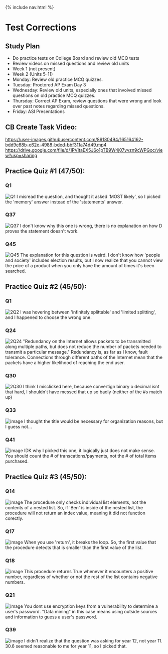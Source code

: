 {% include nav.html %}

# Test Corrections

## Study Plan
- Do practice tests on College Board and review old MCQ tests
- Review videos on missed questions and review old units
- Week 1 (not present)
- Week 2 (Units 5-11)
-  Monday: Review old practice MCQ quizzes.
-  Tuesday: Proctored AP Exam Day 3
-  Wednesday: Review old units, especially ones that involved missed questions on old practice MCQ quizzes.
-  Thursday: Correct AP Exam, review questions that were wrong and look over past notes regarding missed questions.
-  Friday: ASI Presentations

## CB Create Task Video:
https://user-images.githubusercontent.com/89180494/165164162-bdd9e88b-e62e-4988-bded-bbf311a74d49.mp4
https://drive.google.com/file/d/1PVltaEX5J6o1pTB9W4j07vvzn9cWPGoc/view?usp=sharing

## Practice Quiz #1 (47/50):
### Q1
![Q1](https://user-images.githubusercontent.com/89180494/164954279-d813789f-ae79-4a79-af55-23039293e2f0.png)
I misread the question, and thought it asked 'MOST likely', so I picked the 'memory' answer instead of the 'statements' answer.

### Q37
![Q37](https://user-images.githubusercontent.com/89180494/164954342-2305cff8-db97-440d-a550-e06878c3d8a1.png)
I don't know why this one is wrong, there is no explanation on how D proves the statement doesn't work.

### Q45
![Q45](https://user-images.githubusercontent.com/89180494/164954426-3cf3244d-8b64-45ff-afa9-08d61708e563.png)
The explanation for this question is weird. I don't know how 'people and society' includes election results, but I now realize that you cannot view the price of a product when you only have the amount of times it's been searched.

## Practice Quiz #2 (45/50):
### Q1

![2Q2](https://user-images.githubusercontent.com/89180494/164954502-4f5f7147-5b73-44a5-9894-924233bacbd9.png)
I was hovering between 'infinitely splittable' and 'limited splitting', and I happened to choose the wrong one.

### Q24
![2Q24](https://user-images.githubusercontent.com/89180494/164954804-1b5aefbb-0f4a-4e7e-bec3-96840fc36212.png)
"Redundancy on the Internet allows packets to be transmitted along multiple paths, but does not reduce the number of packets needed to transmit a particular message."
Redundancy is, as far as I know, fault tolerance. Connections through different paths of the Internet mean that the packets have a higher likelihood of reaching the end user.

### Q30
![2Q30](https://user-images.githubusercontent.com/89180494/164954999-5ac98593-e249-40d5-af7f-b3087134f970.png)
I think I misclicked here, because convertign binary o decimal isnt that hard, I shouldn't have messed that up so badly (neither of the #s match up)

### Q33
![image](https://user-images.githubusercontent.com/89180494/164955391-576bb9d0-5ec3-4e82-96a6-84dc564e775d.png)
I thought the title would be necessary for organization reasons, but I guess not...

### Q41
![image](https://user-images.githubusercontent.com/89180494/164955581-85bdab43-e084-4661-a2c8-67bd0b378bd5.png)
IDK why I picked this one, it logically just does not make sense. You should count the # of transcations/payments, not the # of total items purchased.

## Practice Quiz #3 (45/50):

### Q14
![image](https://user-images.githubusercontent.com/89180494/165834878-3a6e495d-6ecf-405e-9f71-439b6a6c0b0e.png)
The procedure only checks individual list elements, not the contents of a nested list. So, if 'Ben' is inside of the nested list, the procedure will not return an index value, meaning it did not function corectly.

### Q17
![image](https://user-images.githubusercontent.com/89180494/165835693-28e3255b-50f1-44e3-913d-0b56c1223b3d.png)
When you use 'return', it breaks the loop. So, the first value that the procedure detects that is smaller than the first value of the list.

### Q18
![image](https://user-images.githubusercontent.com/89180494/165836164-11298dab-dc77-47a5-b420-b176a1fa1bed.png)
This procedure returns True whenever it encounters a positive number, regardless of whether or not the rest of the list contains negative numbers.

### Q21
![image](https://user-images.githubusercontent.com/89180494/165893901-71ea1a8a-4b07-43bf-b86e-4be651cd9825.png)
You dont use encryption keys from a vulnerability to determine a user's password. "Data mining" in this case means using outside sources and information to guess a user's password.

### Q39
![image](https://user-images.githubusercontent.com/89180494/165894083-02c9a2db-2a03-4814-b263-2b7ae2df95ce.png)
I didn't realize that the question was asking for year 12, not year 11. 30.6 seemed reasonable to me for year 11, so I picked that.
